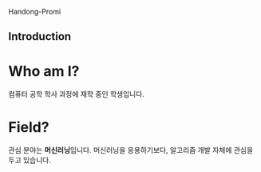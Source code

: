 Handong-Promi

## Introduction
# Who am I?
컴퓨터 공학 학사 과정에 재학 중인 학생입니다.

# Field?
관심 분야는 **머신러닝**입니다. 머신러닝을 응용하기보다, 알고리즘 개발 자체에 관심을 두고 있습니다.
